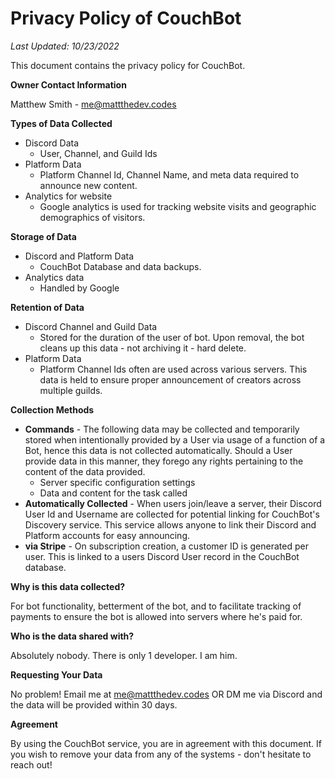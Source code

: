 # Privacy Policy of CouchBot
*Last Updated: 10/23/2022*

This document contains the privacy policy for CouchBot.

**Owner Contact Information** 

Matthew Smith - me@mattthedev.codes

**Types of Data Collected**

* Discord Data
  * User, Channel, and Guild Ids
* Platform Data
  * Platform Channel Id, Channel Name, and meta data required to announce new content.
* Analytics for website 
  *  Google analytics is used for tracking website visits and geographic demographics of visitors. 

**Storage of Data**

* Discord and Platform Data
  * CouchBot Database and data backups.
* Analytics data
  * Handled by Google 

**Retention of Data**

* Discord Channel and Guild Data
  * Stored for the duration of the user of bot. Upon removal, the bot cleans up this data - not archiving it - hard delete.
* Platform Data
  * Platform Channel Ids often are used across various servers. This data is held to ensure proper announcement of creators across multiple guilds.

**Collection Methods**

* **Commands** - The following data may be collected and temporarily stored when intentionally provided by a User via usage of a function of a Bot, hence this data is not collected automatically. Should a User provide data in this manner, they forego any rights pertaining to the content of the data provided.
  * Server specific configuration settings
  * Data and content for the task called
* **Automatically Collected** - When users join/leave a server, their Discord User Id and Username are collected for potential linking for CouchBot's Discovery service. This service allows anyone to link their Discord and Platform accounts for easy announcing.
* **via Stripe** - On subscription creation, a customer ID is generated per user. This is linked to a users Discord User record in the CouchBot database. 

**Why is this data collected?**

For bot functionality, betterment of the bot, and to facilitate tracking of payments to ensure the bot is allowed into servers where he's paid for.

**Who is the data shared with?**

Absolutely nobody. There is only 1 developer. I am him.

**Requesting Your Data**

No problem! Email me at me@mattthedev.codes OR DM me via Discord and the data will be provided within 30 days.

**Agreement**

By using the CouchBot service, you are in agreement with this document. If you wish to remove your data from any of the systems - don't hesitate to reach out!
